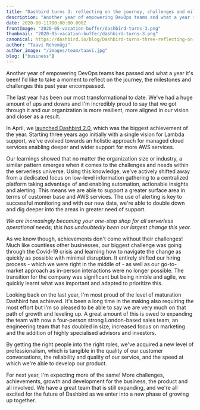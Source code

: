 ```yaml
---
title: "Dashbird turns 3: reflecting on the journey, challenges and milestones of the past year"
description: "Another year of empowering DevOps teams and what a year it's been! It's time to reflect on the journey, challenges and milestones."
date: 2020-08-11T00:00:00.000Z
frontImage: "2020-05-vacation-buffer/dashbird-turns-3.png"
thumbnail: "2020-05-vacation-buffer/dashbird-turns-3.png"
canonical: https://dashbird.io/blog/Dashbird-turns-three-reflecting-on-year/
author: "Taavi Rehemägi"
author_image: "/images/team/taavi.jpg"
blog: ["business"]
---
```


Another year of empowering DevOps teams has passed and what a year it's been! I'd like to take a moment to reflect on the journey, the milestones and challenges this past year encompassed.

The last year has been our most transformational to date. We've had a huge amount of ups and downs and I'm incredibly proud to say that we got through it and our organization is more resilient, more aligned in our vision and closer as a result.


In April, we [launched Dashbird 2.0](https://dashbird.io/blog/serveless-monitoring-startup-raises-2-million/), which was the biggest achievement of the year. Starting three years ago initially with a single vision for Lambda support, we've evolved towards an holistic approach for managed cloud services enabling deeper and wider support for more AWS services.


Our learnings showed that no matter the organization size or industry, a similar pattern emerges when it comes to the challenges and needs within the serverless universe. Using this knowledge, we've actively shifted away from a dedicated focus on low-level information gathering to a centralized platform taking advantage of and enabling automation, actionable insights and alerting. This means we are able to support a greater surface area in terms of customer base and AWS services. The use of alerting is key to successful monitoring and with our new data, we're able to double down and dig deeper into the areas in greater need of support.

_We are increasingly becoming your one-stop shop for all serverless operational needs; this has undoubtedly been our largest change this year._


As we know though, achievements don't come without their challenges! Much like countless other businesses, our biggest challenge was going through the Covid-19 crisis and learning how to navigate the change as quickly as possible with minimal disruption. It entirely shifted our hiring process - which we were right in the middle of - as well as our go-to-market approach as in-person interactions were no longer possible. The transition for the company was significant but being nimble and agile, we quickly learnt what was important and adapted to prioritize this.


Looking back on the last year, I'm most proud of the level of maturation Dashbird has achieved. It's been a long time in the making also requiring the most effort but I'm so pleased to be able to say we are very much on that path of growth and leveling up. A great amount of this is owed to expanding the team with now a four-person strong London-based sales team, an engineering team that has doubled in size, increased focus on marketing and the addition of highly specialised advisors and investors.

By getting the right people into the right roles, we've acquired a new level of professionalism, which is tangible in the quality of our customer conversations, the reliability and quality of our service, and the speed at which we're able to develop our product.


For next year, I'm expecting more of the same! More challenges, achievements, growth and development for the business, the product and all involved. We have a great team that is still expanding, and we're all excited for the future of Dashbird as we enter into a new phase of growing up together.
